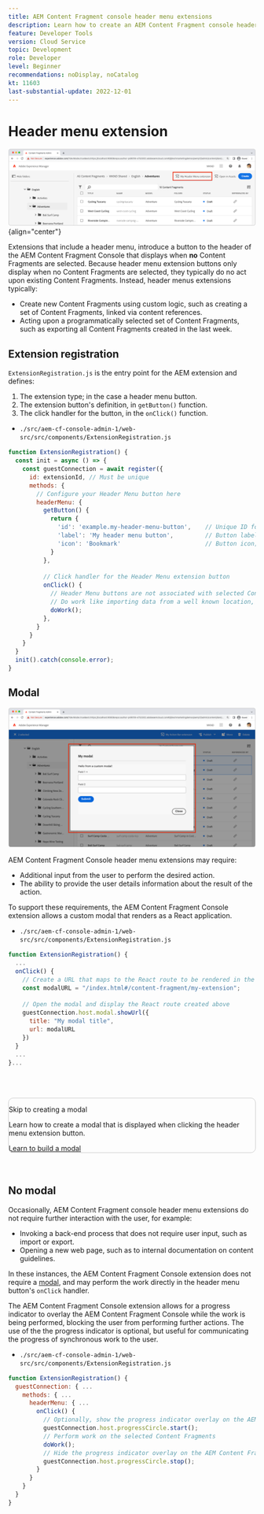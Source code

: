 ```yaml
---
title: AEM Content Fragment console header menu extensions
description: Learn how to create an AEM Content Fragment console header menu extensions.
feature: Developer Tools
version: Cloud Service
topic: Development
role: Developer
level: Beginner
recommendations: noDisplay, noCatalog
kt: 11603
last-substantial-update: 2022-12-01
---
```


# Header menu extension

![Header menu extension](./assets/header-menu/header-menu.png){align="center"}

Extensions that include a header menu, introduce a button to the header of the AEM Content Fragment Console that displays when __no__ Content Fragments are selected. Because header menu extension buttons only display when no Content Fragments are selected, they typically do no act upon existing Content Fragments. Instead, header menus extensions typically:

+ Create new Content Fragments using custom logic, such as creating a set of Content Fragments, linked via content references.
+ Acting upon a programmatically selected set of Content Fragments, such as exporting all Content Fragments created in the last week.

## Extension registration

`ExtensionRegistration.js` is the entry point for the AEM extension and defines:

1. The extension type; in the case a header menu button.
1. The extension button's definition, in `getButton()` function.
1. The click handler for the button, in the `onClick()` function.

+ `./src/aem-cf-console-admin-1/web-src/src/components/ExtensionRegistration.js`

```javascript
function ExtensionRegistration() {
  const init = async () => {
    const guestConnection = await register({
      id: extensionId, // Must be unique
      methods: {
        // Configure your Header Menu button here
        headerMenu: {
          getButton() {
            return {
              'id': 'example.my-header-menu-button',    // Unique ID for the button
              'label': 'My header menu button',         // Button label 
              'icon': 'Bookmark'                        // Button icon; get name from: https://spectrum.adobe.com/page/icons/ (Remove spaces, keep uppercase)
            }
          },

          // Click handler for the Header Menu extension button
          onClick() {
            // Header Menu buttons are not associated with selected Content Fragment, and thus are not provided a selection parameter.        
            // Do work like importing data from a well known location, or exporting a welll known set of data
            doWork();            
          },
        }
      }
    }
  }
  init().catch(console.error);
}
```

## Modal

![Modal](./assets/modal/modal.png)

AEM Content Fragment Console header menu extensions may require:

+ Additional input from the user to perform the desired action.
+ The ability to provide the user details information about the result of the action.

To support these requirements, the AEM Content Fragment Console extension allows a custom modal that renders as a React application.

+ `./src/aem-cf-console-admin-1/web-src/src/components/ExtensionRegistration.js`

```javascript
function ExtensionRegistration() {
  ...
  onClick() {
    // Create a URL that maps to the React route to be rendered in the modal
    const modalURL = "/index.html#/content-fragment/my-extension";

    // Open the modal and display the React route created above
    guestConnection.host.modal.showUrl({
      title: "My modal title",
      url: modalURL
    })     
  }
  ...     
}...
```

<div class="column is-8-desktop is-full-mobile is-half-tablet" style="
    border: solid 1px #ccc;
    border-radius: 10px;
    margin: 4rem auto;
">
  <div class="is-flex is-padded-small is-padded-big-mobile">
    <div>
      <p class="has-text-weight-bold is-size-36 is-size-27-touch is-margin-bottom-big has-text-blackest">Skip to creating a modal</p>
      <p class="has-text-blackest">Learn how to create a modal that is displayed when clicking the header menu extension button.</p>
      <div class="has-align-start is-margin-top-big">
        <a href="./modal.md" target="_blank" class="spectrum-Button spectrum-Button--outline spectrum-Button--primary spectrum-Button--sizeM">
          <span class="spectrum-Button-label has-no-wrap has-text-weight-bold" title="Learn to build a modal">Learn to build a modal</span>
        </a>
      </div>
    </div>
  </div>
</div>

## No modal

Occasionally, AEM Content Fragment console header menu extensions do not require further interaction with the user, for example:

+ Invoking a back-end process that does not require user input, such as import or export.
+ Opening a new web page, such as to internal documentation on content guidelines.

In these instances, the AEM Content Fragment Console extension does not require a [modal](#modal), and may perform the work directly in the header menu button's `onClick` handler.

The AEM Content Fragment Console extension allows for a progress indicator to overlay the AEM Content Fragment Console while the work is being performed, blocking the user from performing further actions. The use of the the progress indicator is optional, but useful for communicating the progress of synchronous work to the user.

+ `./src/aem-cf-console-admin-1/web-src/src/components/ExtensionRegistration.js`

```javascript
function ExtensionRegistration() {
  guestConnection: { ...
    methods: { ...
      headerMenu: { ...
        onClick() {
          // Optionally, show the progress indicator overlay on the AEM Content Fragment console
          guestConnection.host.progressCircle.start();
          // Perform work on the selected Content Fragments
          doWork();
          // Hide the progress indicator overlay on the AEM Content Fragment console when the work is done
          guestConnection.host.progressCircle.stop();
        }
      }
    }
  }
}
```
